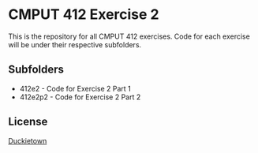 # CMPUT 412 Exercise 2

This is the repository for all CMPUT 412 exercises. Code for each exercise will be under their respective subfolders.

## Subfolders

* 412e2 - Code for Exercise 2 Part 1
* 412e2p2 - Code for Exercise 2 Part 2

## License

[Duckietown](https://www.duckietown.org/about/sw-license)
